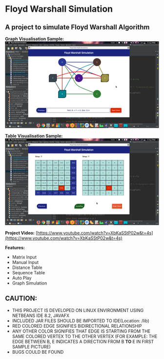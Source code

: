 # Floyd Warshall Simulation
## A project to simulate Floyd Warshall Algorithm ##

**Graph Visualisation Sample:**
![Graph](sample1.png)

**Table Visualisation Sample:**
![Table](sample2.png)

**Project Video:**
[https://www.youtube.com/watch?v=XbKaSStP02w&t=4s](https://www.youtube.com/watch?v=XbKaSStP02w&t=4s)

**Features:**

- Matrix Input
- Manual Input
- Distance Table
- Sequence Table
- Auto Play
- Graph Simulation

## CAUTION: ##

- THIS PROJECT IS DEVELOPED ON LINUX ENVIRONMENT USING NETBEANS IDE 8.2, JAVAFX
- INCLUDED JAR FILES SHOULD BE IMPORTED TO IDE(Location: /lib)
- RED COLORED EDGE SIGNIFIES BIDIRECTIONAL RELATIONSHIP
- ANY OTHER COLOR SIGNIFIES THAT EDGE IS STARTING FROM THE SAME COLORED VERTEX TO THE OTHER VERTEX
  (FOR EXAMPLE: THE EDGE BETWEEN B, E INDICATES A DIRECTION FROM B **TO** E IN FIRST SAMPLE PICTURE)
- BUGS COULD BE FOUND
